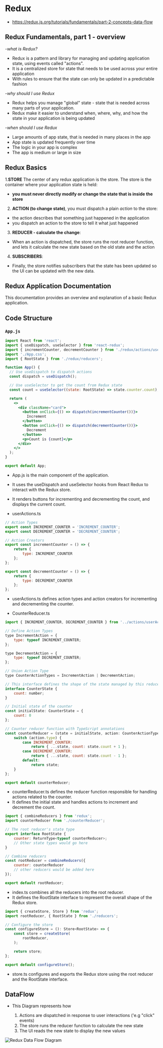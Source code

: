 # Redux 

- https://redux.js.org/tutorials/fundamentals/part-2-concepts-data-flow

## Redux Fundamentals, part 1 - overview

-*what is Redux?*

- Redux is a pattern and library for managing and updating application state, using events called "actions".
- It is a centralized store for state that needs to be used across your entire application
- With rules to ensure that the state can only be updated in a predictable fashion

-*why should I use Redux*

- Redux helps you manage "global" state - state that is needed across many parts of your application.
- Redux make it easier to understand when, where, why, and how the state in your application is being updated

-*when should I use Redux*

- Large amounts of app state, that is needed in many places in the app
- App state is updated frequently over time
- The logic in your app is complex
- The app is medium or large in size

## Redux Basics

  1.**STORE** The center of any redux application is the store. The store is the container where your application state is held:
  - **you must never directly modify or change the state that is inside the store**

  2. **ACTION (to change state)**, you must dispatch a plain *action* to the store:
  - the action describes that something just happened in the application
  - you dispatch an action to the store to tell it what just happened

  3. **REDUCER - calculate the change**:
  - When an action is dispatched, the store runs the root reducer function, and lets it calculate the new state based on the old state and the action

  4. **SUBSCRIBERS**:
  - Finally, the store notifies subscribers that the state has been updated so the UI can be updated with the new data.

## Redux Application Documentation

This documentation provides an overview and explanation of a basic Redux application.

## Code Structure

### `App.js`

```jsx
import React from 'react';
import { useDispatch, useSelector } from 'react-redux';
import { incrementCounter, decrementCounter } from './redux/actions/userActions';
import './App.css';
import { RootState } from './redux/reducers';

function App() {
  // Use useDispatch to dispatch actions
  const dispatch = useDispatch();

  // Use useSelector to get the count from Redux state
  const count = useSelector((state: RootState) => state.counter.count);

  return (
    <>
      <div className="card">
        <button onClick={() => dispatch(incrementCounter())}>
          Increment
        </button>
        <button onClick={() => dispatch(decrementCounter())}>
          Decrement
        </button>
        <p>Count is {count}</p>
      </div>
    </>
  );
}

export default App;
```

- App.js is the main component of the application.
- It uses the useDispatch and useSelector hooks from React Redux to interact with the Redux store.
- It renders buttons for incrementing and decrementing the count, and displays the current count.

- userActions.ts

```javascript
// Action Types
export const INCREMENT_COUNTER = 'INCREMENT_COUNTER';
export const DECREMENT_COUNTER = 'DECREMENT_COUNTER';

// Action Creators
export const incrementCounter = () => {
    return {
        type: INCREMENT_COUNTER
    };
};

export const decrementCounter = () => {
    return {
        type: DECREMENT_COUNTER
    };
};
```

- userActions.ts defines action types and action creators for incrementing and decrementing the counter.


- CounterReducer.ts

```javascript
import { INCREMENT_COUNTER, DECREMENT_COUNTER } from '../actions/userActions';

// Define Action Types
type IncrementAction = {
    type: typeof INCREMENT_COUNTER;
};

type DecrementAction = {
    type: typeof DECREMENT_COUNTER;
};

// Union Action Type
type CounterActionTypes = IncrementAction | DecrementAction;

// This interface defines the shape of the state managed by this reducer.
interface CounterState {
    count: number;
}

// Initial state of the counter
const initialState: CounterState = {
    count: 0
};

// Counter reducer function with TypeScript annotations
const counterReducer = (state = initialState, action: CounterActionTypes): CounterState => {
    switch (action.type) {
        case INCREMENT_COUNTER:
            return { ...state, count: state.count + 1 };
        case DECREMENT_COUNTER:
            return { ...state, count: state.count - 1 };
        default:
            return state;
    }
};

export default counterReducer;
```

- counterReducer.ts defines the reducer function responsible for handling actions related to the counter.
- It defines the initial state and handles actions to increment and decrement the count.

```javascript
import { combineReducers } from 'redux';
import counterReducer from './counterReducer';

// The root reducer's state type
export interface RootState {
    counter: ReturnType<typeof counterReducer>;
    // Other state types would go here
}

// Combine reducers
const rootReducer = combineReducers({
    counter: counterReducer
    // other reducers would be added here
});

export default rootReducer;
```

- index.ts combines all the reducers into the root reducer.
- It defines the RootState interface to represent the overall shape of the Redux store.

```javascript
import { createStore, Store } from 'redux';
import rootReducer, { RootState } from './reducers';

// Configure the store
const configureStore = (): Store<RootState> => {
    const store = createStore(
        rootReducer,
    );

    return store;
};

export default configureStore();
```

- store.ts configures and exports the Redux store using the root reducer and the RootState interface.


## DataFlow

- This Diagram represents how 

    1. Actions are dispatched in response to user interactions ('e.g "click" events)
    2. The store runs the reducer function to calculate the new state
    3. The UI reads the new state to display the new values

![Redux Data Flow Diagram](https://redux.js.org/assets/images/ReduxDataFlowDiagram-49fa8c3968371d9ef6f2a1486bd40a26.gif)